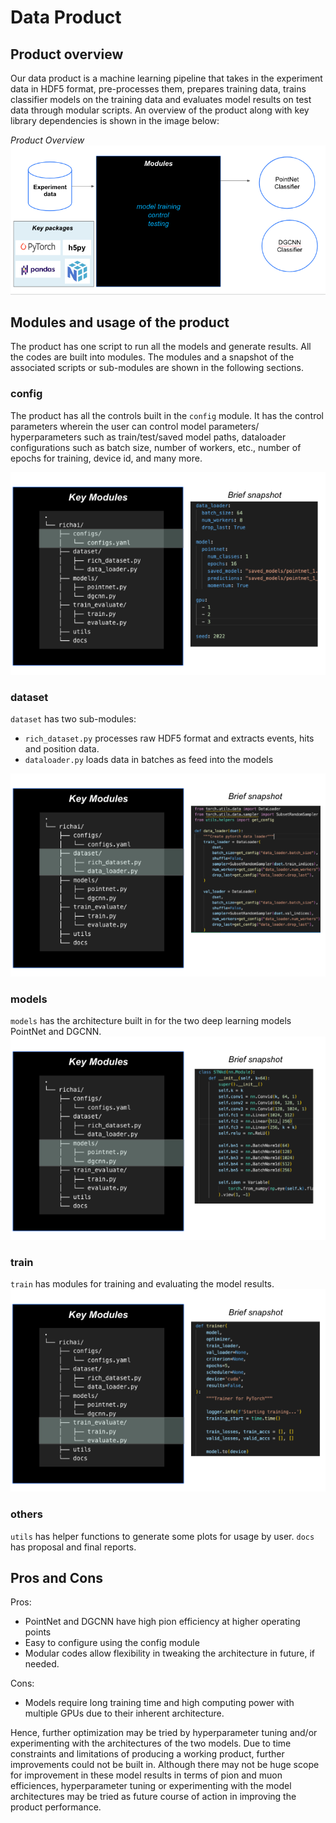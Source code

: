 # Data Product

## Product overview
Our data product is a machine learning pipeline that takes in the experiment data in HDF5 format, pre-processes them, prepares training data, trains classifier models on the training data and evaluates model results on test data through modular scripts. 
An overview of the product along with key library dependencies is shown in the image below:

_Product Overview_
![](images/product_overview.png)

## Modules and usage of the product
The product has one script to run all the models and generate results. All the codes are built into modules. The modules and a snapshot of the associated scripts or sub-modules are shown in the following sections.

### config
The product has all the controls built in the `config` module. It has the control parameters wherein the user can control model parameters/ hyperparameters such as train/test/saved model paths, dataloader configurations such as batch size, number of workers, etc., number of epochs for training, device id, and many more. 

![](images/product_modules_config.png)

### dataset
`dataset` has two sub-modules:
- `rich_dataset.py` processes raw HDF5 format and extracts events, hits and position data.
- `dataloader.py` loads data in batches as feed into the models

![](images/product_modules_dataset.png)

### models
`models` has the architecture built in for the two deep learning models PointNet and DGCNN.
![](images/product_modules_models.png)

### train
`train` has modules for training and evaluating the model results.
![](images/product_modules_train.png)

### others
`utils` has helper functions to generate some plots for usage by user.
`docs` has proposal and final reports.

## Pros and Cons

Pros:
- PointNet and DGCNN have high pion efficiency at higher operating points
- Easy to configure using the config module
- Modular codes allow flexibility in tweaking the architecture in future, if needed.

Cons:
- Models require long training time and high computing power with multiple GPUs due to their inherent architecture. 

Hence, further optimization may be tried by hyperparameter tuning and/or experimenting with the architectures of the two models. Due to time constraints and limitations of producing a working product, further improvements could not be built in. Although there may not be huge scope for improvement in these model results in terms of pion and muon efficiences, hyperparameter tuning or experimenting with the model architectures may be tried as future course of action in improving the product performance.

```python

```
